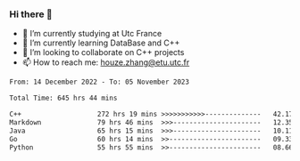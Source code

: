 ### Hi there 👋
- 🔭 I’m currently studying at Utc France
- 🌱 I’m currently learning DataBase and C++
- 👯 I’m looking to collaborate on C++ projects
- 📫 How to reach me: houze.zhang@etu.utc.fr

<!--START_SECTION:waka-->

```txt
From: 14 December 2022 - To: 05 November 2023

Total Time: 645 hrs 44 mins

C++                   272 hrs 19 mins >>>>>>>>>>>--------------   42.17 %
Markdown              79 hrs 46 mins  >>>----------------------   12.35 %
Java                  65 hrs 15 mins  >>>----------------------   10.11 %
Go                    60 hrs 14 mins  >>-----------------------   09.33 %
Python                55 hrs 55 mins  >>-----------------------   08.66 %
```

<!--END_SECTION:waka-->
